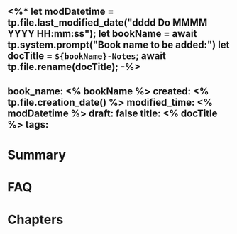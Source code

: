 <%*
let modDatetime =  tp.file.last_modified_date("dddd Do MMMM YYYY HH:mm:ss");
let bookName = await tp.system.prompt("Book name to be added:")
let docTitle = `${bookName}-Notes`;
await tp.file.rename(docTitle);
-%>
---
book_name: <% bookName %>
created: <% tp.file.creation_date() %>
modified_time: <% modDatetime %>
draft: false
title:  <% docTitle %>
tags:  
---
# Summary

# FAQ

# Chapters
